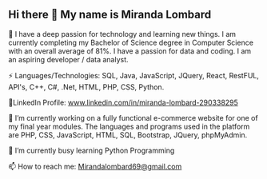 ## Hi there 👋 My name is Miranda Lombard

💬 I have a deep passion for technology and learning new things. I am currently completing my Bachelor of Science degree in Computer Science 
    with an overall average of 81%. I have a passion for data and coding. I am an aspiring developer / data analyst.
    
⚡ Languages/Technologies:
    SQL, Java, JavaScript, JQuery, React, RestFUL, API's, C++, C#, .Net, HTML, PHP, CSS, Python.
    
👯LinkedIn Profile: www.linkedin.com/in/miranda-lombard-290338295

🔭 I’m currently working on a fully functional e-commerce website for one of my final year modules. 
    The languages and programs used in the platform are PHP, CSS, JavaScript, HTML, SQL, Bootstrap, JQuery, phpMyAdmin.
    
🌱 I’m currently busy learning Python Programming

📫 How to reach me: Mirandalombard69@gmail.com
